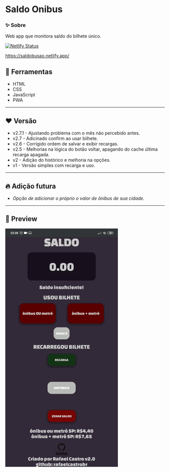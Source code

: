 # Saldo Onibus

### ✨ Sobre
Web app que monitora saldo do bilhete único.

[![Netlify Status](https://api.netlify.com/api/v1/badges/eaabb9ef-2366-4326-9dc8-9684eb93ceb6/deploy-status)](https://app.netlify.com/sites/saldobusao/deploys)

https://saldobusao.netlify.app/

## 🔨 Ferramentas
- HTML
- CSS
- JavaScript
- PWA
---

## ❤️ Versão
- v2.7.1 - Ajustando problema com o mês não percebido antes.
- v2.7 - Adicinado confirm ao usar bilhete.
- v2.6 - Corrigido ordem de salvar e exibir recargas.
- v2.5 - Melhorias na lógica do botão voltar, apagando do cache última recarga apagada.
- v2 - Adição do histórico e melhoria na opções.
- v1 - Versão simples com recarga e uso.
---

## 🔥 Adição futura
- *Opção de adicionar o próprio o valor de ônibus de sua cidade.*

---
## 🥰 Preview

![img](assets/img/immggif.gif)
